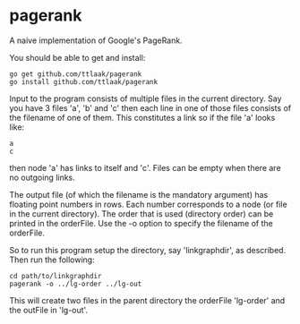 pagerank
========

A naive implementation of Google's PageRank.

You should be able to get and install:

    go get github.com/ttlaak/pagerank
    go install github.com/ttlaak/pagerank

Input to the program consists of multiple files in the current directory.
Say you have 3 files 'a', 'b' and 'c' then each line in one of those files
consists of the filename of one of them. This constitutes a link so if the
file 'a' looks like:

    a
    c

then node 'a' has links to itself and 'c'. Files can be empty when there are
no outgoing links.

The output file (of which the filename is the mandatory argument) has floating
point numbers in rows. Each number corresponds to a node (or file in the
current directory). The order that is used (directory order) can be printed in
the orderFile. Use the -o option to specify the filename of the orderFile.

So to run this program setup the directory, say 'linkgraphdir', as described.
Then run the following:

    cd path/to/linkgraphdir
    pagerank -o ../lg-order ../lg-out

This will create two files in the parent directory the orderFile 'lg-order' and
the outFile in 'lg-out'.
